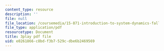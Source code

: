 ```yaml
---
content_type: resource
description: ''
file: null
file_location: /coursemedia/15-871-introduction-to-system-dynamics-fall-2013/e0261866c8bdf3b7529cdbe6b2469569_AnTwZVviXyY.pdf
file_type: application/pdf
resourcetype: Document
title: 3play pdf file
uid: e0261866-c8bd-f3b7-529c-dbe6b2469569
---
```


